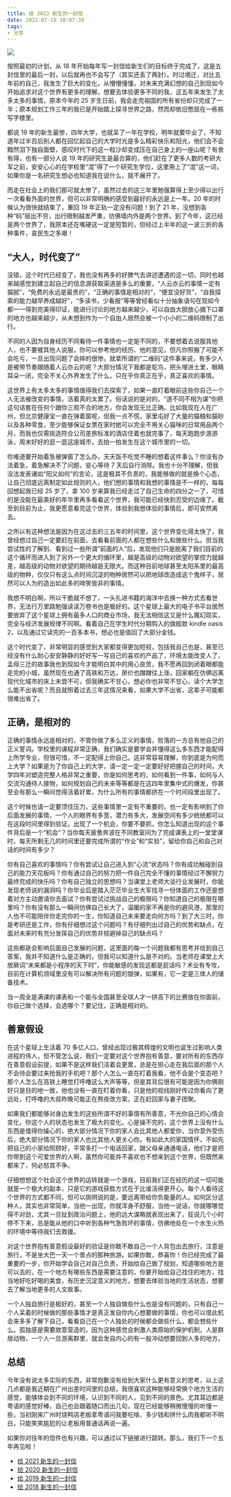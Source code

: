 ```yaml
---
title: 给 2022 新生的一封信
date: 2022-07-18 10:07:39
tags:
- 分享
---
```


![](/images/202207_guangzhou/10.jpg)

按照最初的计划，从 18 年开始每年写一封信给新生们的目标终于完成了，这是五封信里的最后一封，以后就再也不会写了（其实还丢了两封）。时过境迁，对比五年前的自己，我发生了巨大的变化，从懵懵懂懂，对未来充满幻想的自己到现如今开始追求对这个世界有更多的理解，想要去体验更多不同的我，这五年来发生了太多太多的事情，原本今年的 25 岁生日前，我会走完祖国的所有省份却只完成了一半；原本规划工作三年的我已是开始踏上探寻世界之路，然而却依旧憋屈在一栋栋写字楼里。

都说 19 年的新生最惨，四年大学，也就呆了一年在学校，明年就要毕业了，不知道年过半百后别人都在回忆起自己的大学时光是多么精彩快乐和阳光，他们会不会黯然泪下独自面壁，感叹时代下的这一粒沙却变成压在自己身上的一座山呢？有舍有得，也有一部分人说 19 年的研究生是最合算的，他们赶在了更多人数的考研大军之前，安安心心的在学校里“混”得了一个研究生学位，这里用上了“混”这一词，如果你是一名研究生想必也知道我在说什么，就不展开了。

而走在社会上的我们那可就太惨了，虽然过去的这三年里勉强算得上至少得以出行一次看看外面的世界，但可以非常明确的感受到最好的永远是上一年。20 年的时候认为很快就结束了，重回 19 年正轨一定没有问题！到了 21 年，没想到各种“码”层出不穷，出行限制越发严重，彷佛墙内外是两个世界。到了今年，这已经是两个世界了，我原本还在嘴硬这一定是短暂的，但经过上半年的这一波三折的各种事件，哀民生之多艰！

## “大人，时代变了”
没错，这个时代已经变了，我也没有再多的好脾气去讲述遭遇的这一切，同时也越来越感觉到建立起自己的信息源获取渠道是多么的重要，“人云亦云的事情一定有猫腻”，“免费的永远是最贵的”，“正确的事情是相对的”，“便宜没好货”，“自我探索的能力越早养成越好”，“多读书，少看报”等等曾经看似十分抽象语句在现如今都一一得到完美得印证，能进行讨论的地方越来越少，可以自由大胆放心摘下口罩的地方也越来越少，从未想到作为一个自由人居然会被一个小小的二维码限制了出行。

不同的人因为自身经历不同看待一件事情也一定是不同的，不要想着去说服其他人，也不要被其他人说服，你可以参考他的经历、他的意见，但凡你照搬了可能不会吃亏，一旦出现问题了会摔的很惨。就拿所谓的“二维码”这件事来说，有多少人是被带节奏跟随着人云亦云的呢？大部分情况下我都是鸵鸟，把头埋进土里，眼睛耳朵一闭，完全不关心外界发生了什么，只在乎你真正在乎，真正喜欢的事情。

这世界上有太多太多的事情值得我们去探索了，如果一直盯着眼前这些你自己一个人无法被改变的事情，活着真的太累了。俗话说的是对的，“道不同不相为谋”你把这句话套在任何个跟你三观不合的地方，你会发现无比正确。比如我现在人在广州，但北京健康宝一直在弹着窗呢，但我一点不慌，家里屯好了大量的猫粮和猫砂以及各种零食，至少能够保证女票在家时她可以完全不用关心猫咪的日常用品两个月，而我也仅需挑选符合公司差旅标准的酒店住着也就完事了，每天跑跑步游游泳，周末好好的逛一逛这座城市，去拍一拍发生在这个城市里的一切。

你难道要开始着急被弹窗了怎么办，天天饭不吃觉不睡的想着这件事么？你没有办法着急，着急解决不了问题，安心等待 7 天后自行消除。我也十分不理解，但我没法发表诸如“阳又如何”的言论，这是极其不负责的，我能够做的就是换个心态，让自己彻底远离制定如此规则的人，他们想的事情和我想的事情是不一样的，每每回想起我已经 25 岁了，拿 100 岁来算我已经走过了自己生命的四分之一了，可惜的是没能在最美好的年华里再多看看这个世界，我可能已经快到忍受的边缘了。截至到目前为止，我更愿意看完这个世界，体验到我想体验的事情后，即可安然离去。

之所以有这种想法是因为在这过去的三五年的时间里，这个世界变化得太快了，我曾经想过自己一定要赶在前面，去看看前面的人都在想些什么和做些什么。但当我尝试性的了解到、看到过一些所谓“前面的人”后，发现他们只是脱离了我们目前的这个循环而进入到了另外一个更大的循环里，越是高级的动物对欲望的掌控力就越差，越高级的动物对欲望的期待越是无限大。而这种目前地球甚至太阳系里的最高级的物种，仅仅只有这么点时间沉淀的物种居然可以把地球改造成这个鬼样子，居然可以人为的造出如此多的啼笑皆非的事情。

我想不明白啊，所以干脆就不想了，一头扎进书籍的海洋中去换一种方式去看世界，无法行万里路勉强读读万卷书也是极好的。这个星球上最大的电子书平台居然要放弃了这个星球上拥有最多人口的商业市场，我无法相信这又是什么魔幻现实，完全与经济发展规律不同啊。看着自己在学生时代分期购入的旗舰款 kindle oasis 2，以及通过它读完的一百多本书，想必也是值回了大部分金钱。

这个时代变了，非常明显的感觉到大家都变得更加短视，包括我自己也是，甚至已经没有什么耐心安安静静的好好写一写自己的喜欢的产品了，环境太能改变人了，孟母三迁的故事我也到现如今才能明白其中的用心良苦，我不愿再回到闭着眼都能走完的小城，虽然现在也通了高铁和万达，房价也蹭蹭往上涨，回家躺在仿佛远离现代化城市的床上未尝不可，但我确实不甘心，想必你也非常不甘心，读个大学怎么能不出省呢？而且就照着过去三年这情况来看，如果大学不出省，这辈子可能都很难出省了。

## 正确，是相对的

正确的事情永远是相对的，不管你做了多么正义的事情，败落的一方总有他自己的正义誓词。学校里的课程非常正确，我们确实是要学会并懂得这么多东西才能配得上所学专业，但很可惜，不一定配得上你自己。这非常容易理解，你到底是为何而上大学？如果是为了你自己上的大学，请一定一定一定要好好把握自己的时间，大学四年对塑造完整人格非常之重要，你是如何思考的，如何看到一件事，如何与人交流沟通待人接物，如何规划自己的未来等等都是在这四年里集中式的爆发，你甚至会有那么一瞬间觉得活着好累，为什么所有的事情都挤在一个时间段里出现了。

这个时候也请一定要顶住压力，这些事情里一定有不重要的，也一定有影响到了你后面发展的事情，一个人的眼界有多宽，潜力有多大，发展空间有多少统统都可以在这段时间里得到验证。出现了一个机会，你要不要抓，你怎么知道出现的这个事件背后是一个“机会”？当你每天疲惫奔波在不同教室间为了完成课表上的一堂堂课时，每天所剩无几的时间里还要完成所谓的“作业”和“实验”，留给你自己和自己对话的时间有多少？

你有自己喜欢的事情吗？你有尝试让自己进入到“心流”状态吗？你有成功触碰到自己的能力天花板吗？你有通过自己的努力把一件自己完全不懂的事情经过不懈努力最终完成的快乐吗？你有自己独立的思想吗？当课堂上老师大谈行业发展时，你能发现老师说的漏洞吗？你毕业后是踏入茫茫毕业生大军找寻一份体面的工作还是想着对方主动邀请你去面试？你有尝试过挑战自己的极限吗？你知道自己的极限在哪里吗？你有没有那么一瞬间彷佛自己长大了，温暖的家不再是你的避风港，那里的人也不可能陪伴你走完你的一生，你知道自己未来要走向何方吗？到了大三时，你是考研还是工作，你有仔细想过这个问题吗？有仔细列出过自己的优势和缺点，在面对未来时有充分发挥自己的优势并规避掉自己的缺点吗？

这些都是会影响后面自己发展的问题，这里面的每一个问题我都有思考并给到自己答案，我并不知道什么是正确的，但我可以知道什么是不对的。当老师在课堂上大放厥词“未来都是小程序的天下时”，你能敏感的发现这都是屁话吗？术业有专攻，目前在计算机领域里没有可以解决所有问题的银弹，如果有，它一定是三体人的储备技术。

当一周全是满课的课表和一个能与全国甚至全球人才一拼高下的比赛放在你面前，你自己做个选择，会选哪个？要记住，正确是相对的。

## 善意假设

在这个星球上生活着 70 多亿人口，曾经出现过极其辉煌的文明也诞生过影响人类进程的伟人，但不管怎么说，我们一定要对这个世界抱有善意，要对所有的东西存在善意假设前提，如果不是这样我们活着会更累，总是在担心走在我后面的那个人不会待会要过来抢我的手机吧？那个人怎么一直在盯着我看，他不会是个变态吧？那个人怎么在高铁上睡觉打呼噜这么大声等等，但是其背后很有可能是因为你俩刚好只是目的地一致，他也没有一直在盯着你看，只是他的视线刚好传过你看向了更远处，打呼噜的大叔昨晚可能正在熬夜改方案，正在赶回家与妻子团聚。

如果我们都能够对身边发生的这些所谓不好的事情有所善意，不光你自己的心情会变化，你这个人的状态也发生了极大的变化。心是操不完的，这个世界上没有什么东西是值得你操心的，绝大部分情况下你的家人会比其他人都爱你，当你意外受伤后，绝大部分情况下你的家人也比其他人更关心你。有如此大的家国情怀，不如先把自己的小家给照顾好，平常多打一个电话回家，跟父母亲通通电话，他们才是把你带到这个可爱世界的人啊，虽然你可能并不喜欢也不想来到这个世界，但既然来都来了，何必怒其不争。

仔细想想这个社会这个世界的运转就是一个游戏，目前我们正在经历的这一切可能就是一个极大的副本，只是它的游戏获胜方式在于比谁活得更开心。每个人看待这个世界的方式都不同，但可以挑明说的是，要远离带给你负能量的人。如何区分这种人，其实也非常简单，当他一出现，你就浑身不舒服，当他一说话，你就哪哪觉得不对劲，尤其一旦扯到政治问题上，他的远大谋略就表现出来了，狂说几个小时停不下来，总是能从他的口中听到各种气急败坏的事情，彷佛他处在一个水生火热的环境中等待我们去救援。

对这个世界抱有善意假设最好的验证是你敢不敢自己一个人背包出去旅行，注意是旅行，不是坐大巴一天一个景点的那种旅游。如果你敢，恭喜你！你已经完成了最重要的一步，你开始学会自己对自己负责，开始给自己做了规划，知道哪些地方是可以去的，在一个地方有哪些东西是需要注意的，你要开始给自己找住的地方，找当地好吃好喝的美食，有历史沉淀意义的地方，想要去体验当地的生活状态，想要去了解当地更多的人文故事。

一个人独自旅行是极好的，甚至一个人独自做些什么也是没有问题的，只有自己一个人呆着的时候做的那些事情才是真正发自你内心想要做的事情，你也可以借此机会来多多了解下自己，看看自己在一个人独处的时候都会做些什么，都会想些什么。孤独感是需要故意营造的，因为这种感觉会刺激人类原始的保护机制，人是群居动物，一个人一旦游离群里，就会发自内心的有一股冲动想要回到人多的地方。

## 总结

今年没有说太多实际的东西，非常抱歉没有给到大家什么更有意义的思考，以上这几点都是我近期在广州出差时间里的总结，我很喜欢这种能够经常换个地方生活的感觉，能够体会到不同的环境，认识到不同的人，见到不同的景色。尤其耳边都是粤语的感觉好棒，自己也会跟着随口而出几句，现在已经能够稍微慢慢的听懂一些，当初刚来广州时烧鸭店老板拿粤语问我要吃啥、多少钱和拼什么肉我都听不明白，只能笑笑尴尬的让老板用普通话再说一遍。

如果你对往年的信件也有兴趣，可以通过以下链接进行跳转。那么，我们下一个五年再见啦！

* [给 2021 新生的一封信](http://pjhubs.com/2021/07/26/talk12/)
* [给 2020 新生的一封信](http://pjhubs.com/2020/08/31/thinking08/)
* [给 2019 新生的一封信](http://pjhubs.com/2019/07/17/thinking05/)
* [给 2018 新生的一封信](http://pjhubs.com/2018/09/26/%E7%BB%992018%E6%96%B0%E7%94%9F%E7%9A%84%E4%B8%80%E5%B0%81%E4%BF%A1/)

